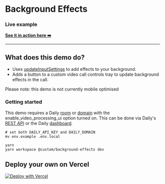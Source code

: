 # Background Effects

### Live example

**[See it in action here ➡️](https://custom-background-effects.vercel.app)**

---

## What does this demo do?

- Uses [updateInputSettings](https://docs.daily.co/reference/daily-js/instance-methods/update-input-settings) to add effects to your background.
- Adds a button to a custom video call controls tray to update background effects in the call.

Please note: this demo is not currently mobile optimised

### Getting started

This demo requires a Daily [room](https://docs.daily.co/reference/rest-api/rooms/config#enable_video_processing_ui) or [domain](https://dashboard.daily.co/rooms-settings) with the enable_video_processing_ui option turned on. This can be done via Daily's [REST API](https://docs.daily.co/reference/rest-api/rooms/create-room) or the Daily [dashboard](https://dashboard.daily.co/rooms/create).

```
# set both DAILY_API_KEY and DAILY_DOMAIN
mv env.example .env.local

yarn
yarn workspace @custom/background-effects dev
```

## Deploy your own on Vercel

[![Deploy with Vercel](https://vercel.com/button)](https://vercel.com/new/daily-co/clone-flow?repository-url=https%3A%2F%2Fgithub.com%2Fdaily-demos%2Fexamples.git&env=DAILY_DOMAIN%2CDAILY_API_KEY&envDescription=Your%20Daily%20domain%20and%20API%20key%20can%20be%20found%20on%20your%20account%20dashboard&envLink=https%3A%2F%2Fdashboard.daily.co&project-name=daily-examples&repo-name=daily-examples)
